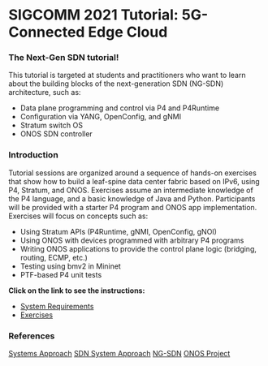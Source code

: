 # SIGCOMM 2021 Tutorial: 5G-Connected Edge Cloud

### The Next-Gen SDN tutorial!

This tutorial is targeted at students and practitioners who want to learn about the building blocks of the next-generation SDN (NG-SDN) architecture, such as:
* Data plane programming and control via P4 and P4Runtime
* Configuration via YANG, OpenConfig, and gNMI
* Stratum switch OS
* ONOS SDN controller

### Introduction

Tutorial sessions are organized around a sequence of hands-on exercises that show how to build a leaf-spine data center fabric based on IPv6, using P4, Stratum, and ONOS. Exercises assume an intermediate knowledge of the P4 language, and a basic knowledge of Java and Python. Participants will be provided with a starter P4 program and ONOS app implementation. Exercises will focus on concepts such as:
* Using Stratum APIs (P4Runtime, gNMI, OpenConfig, gNOI)
* Using ONOS with devices programmed with arbitrary P4 programs
* Writing ONOS applications to provide the control plane logic (bridging, routing, ECMP, etc.)
* Testing using bmv2 in Mininet
* PTF-based P4 unit tests

**Click on the link to see the instructions:**
* [System Requirements](REQUIREMENTS.md)
* [Exercises](EXERCIsES.md)

### References
[Systems Approach](https://www.systemsapproach.org/tutorial.html)
[SDN System Approach](https://sdn.systemsapproach.org/)
[NG-SDN](http://bit.ly/adv-ngsdn-tutorial-slides)
[ONOS Project](https://wiki.onosproject.org/x/OYMg)